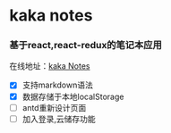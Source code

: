 # kaka notes

### 基于react,react-redux的笔记本应用

在线地址：[kaka Notes](https://zhongshankaka.github.io/kaka-notes/)

- [x] 支持markdown语法
- [x] 数据存储于本地localStorage
- [ ] antd重新设计页面
- [ ] 加入登录,云储存功能
